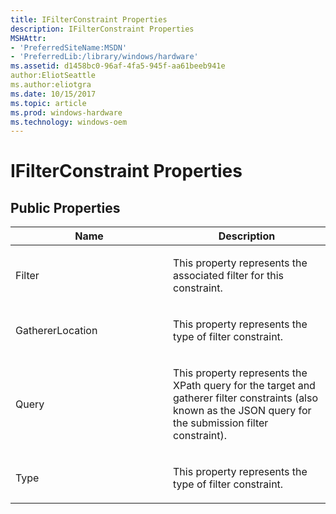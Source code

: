 ```yaml
---
title: IFilterConstraint Properties
description: IFilterConstraint Properties
MSHAttr:
- 'PreferredSiteName:MSDN'
- 'PreferredLib:/library/windows/hardware'
ms.assetid: d1458bc0-96af-4fa5-945f-aa61beeb941e
author:EliotSeattle
ms.author:eliotgra
ms.date: 10/15/2017
ms.topic: article
ms.prod: windows-hardware
ms.technology: windows-oem
---
```


# IFilterConstraint Properties


## <span id="Public_Properties"></span><span id="public_properties"></span><span id="PUBLIC_PROPERTIES"></span>Public Properties


<table>
<colgroup>
<col width="50%" />
<col width="50%" />
</colgroup>
<thead>
<tr class="header">
<th>Name</th>
<th>Description</th>
</tr>
</thead>
<tbody>
<tr class="odd">
<td><p>Filter</p></td>
<td><p>This property represents the associated filter for this constraint.</p></td>
</tr>
<tr class="even">
<td><p>GathererLocation</p></td>
<td><p>This property represents the type of filter constraint.</p></td>
</tr>
<tr class="odd">
<td><p>Query</p></td>
<td><p>This property represents the XPath query for the target and gatherer filter constraints (also known as the JSON query for the submission filter constraint).</p></td>
</tr>
<tr class="even">
<td><p>Type</p></td>
<td><p>This property represents the type of filter constraint.</p></td>
</tr>
</tbody>
</table>

 

 

 






